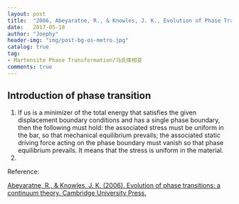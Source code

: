```yaml
---
layout: post
title:  "2006, Abeyaratne, R., & Knowles, J. K., Evolution of Phase Transition"
date:   2017-05-10
author: "Joephy"
header-img: "img/post-bg-os-metro.jpg"
catalog: true
tag:
- Martensite Phase Transformation/马氏体相变
comments: true
---
```

Introduction of phase transition
-----------

1. If us is a minimizer of the total energy that satisfies the given displacement boundary conditions and has a single phase boundary, then the following must hold: the associated stress must be uniform in the bar, so that mechanical equilibrium prevails; the associated static driving force acting on the phase boundary must vanish so that phase equilibrium prevails. It means that the stress is uniform in the material.
2. 

Reference:

[Abeyaratne, R., & Knowles, J. K. (2006). Evolution of phase transitions: a continuum theory. Cambridge University Press.](https://books.google.com.hk/books?hl=en&lr=&id=GFh4N8rWfS0C&oi=fnd&pg=PR13&dq=Evolution+of+phase+transitions&ots=iYYnje9wqw&sig=vkzvTdJvFFbPcpubtw3fkZgdov0&redir_esc=y#v=onepage&q=Evolution%20of%20phase%20transitions&f=false)

